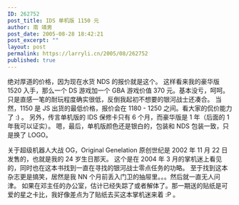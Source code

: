 ```yaml
---
ID: 262752
post_title: IDS 单机版 1150 元
author: 南 靖男
post_date: 2005-08-28 18:42:21
post_excerpt: ""
layout: post
permalink: https://larryli.cn/2005/08/262752
published: true
---
```

绝对厚道的价格，因为现在水货 NDS 的报价就是这个。
这样看来我的豪华版 1520 入手，那么一个 DS 游戏加一个 GBA 游戏价值 370 元。基本没亏，呵呵。
只是直感一笔的耐玩程度确实很低，反倒我起初不想要的银河战士还凑合。
当然，1150 是 JS 出货的最低价格，报价会在 1180 - 1250 之间。看大家的侃价能力了 :) 。
另外，传言单机版的 IDS 保修卡只有 6 个月，而豪华版是 1 年（后面的 1 年我可以证实）。
嗯，最后，单机版颜色还是银白的，包装和 NDS 包装一致，只是换了 LOGO。

关于超级机器人大战 OG，Original Genelation 原创世纪是 2002 年 11 月 22 日发售的，也就是我的 24 岁生日那天。
这个是在 2004 年 3 月的掌机迷上看见的，同时也在这本书找到一直在寻找的银河战士零点任务的功略。
至于找到这本杂志更是搞笑，居然是我 NN 个月前丢入门卫的抽屉里。。。然后就一直无人问津。
如果在邓主任的办公室，估计已经失踪了或者解体了。那一期送的贴纸是可爱的星之卡比，我好像差点为了贴纸去买这本掌机迷来着 :P 。